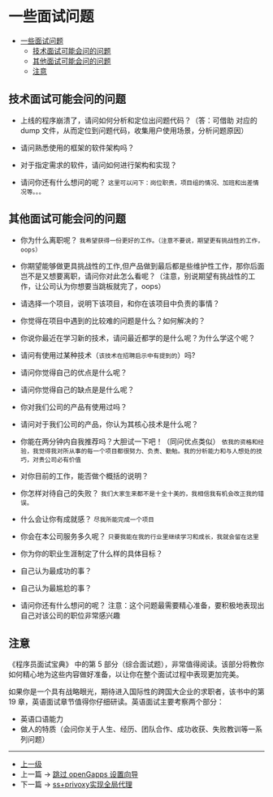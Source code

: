 # 一些面试问题


<!-- @import "[TOC]" {cmd="toc" depthFrom=1 depthTo=6 orderedList=false} -->

<!-- code_chunk_output -->

- [一些面试问题](#一些面试问题)
  - [技术面试可能会问的问题](#技术面试可能会问的问题)
  - [其他面试可能会问的问题](#其他面试可能会问的问题)
  - [注意](#注意)

<!-- /code_chunk_output -->

## 技术面试可能会问的问题

- 上线的程序崩溃了，请问如何分析和定位出问题代码？（答：可借助 对应的dump 文件，从而定位到问题代码，收集用户使用场景，分析问题原因）

- 请问熟悉使用的框架的软件架构吗？

- 对于指定需求的软件，请问如何进行架构和实现？

- 请问你还有什么想问的呢？
`这里可以问下：岗位职责，项目组的情况、加班和出差情况等。。。`

## 其他面试可能会问的问题

- 你为什么离职呢？
`我希望获得一份更好的工作。（注意不要说，期望更有挑战性的工作，oops）`

- 你期望能够做更具挑战性的工作,但产品做到最后都是些维护性工作，那你后面岂不是又想要离职，请问你对此怎么看呢？（注意，别说期望有挑战性的工作，让公司认为你想要当跳板就完了，oops）

- 请选择一个项目，说明下该项目，和你在该项目中负责的事情？

- 你觉得在项目中遇到的比较难的问题是什么？如何解决的？

- 你说你最近在学习新的技术，请问最近都学的是什么呢？为什么学这个呢？

- 请问有使用过某种技术（`该技术在招聘启示中有提到的`）吗?

- 请问你觉得自己的优点是什么呢？

- 请问你觉得自己的缺点是是什么呢？

- 你对我们公司的产品有使用过吗？

- 请问对于我们公司的产品，你认为其核心技术是什么呢？

- 你能在两分钟内自我推荐吗？大胆试一下吧！（同问优点类似）
`依我的资格和经验，我觉得我对所从事的每一个项目都很努力、负责、勤勉。我的分析能力和与人想处的技巧，对贵公司必有价值`

- 对你目前的工作，能否做个概括的说明？

- 你怎样对待自己的失败？
`我们大家生来都不是十全十美的，我相信我有机会改正我的错误。`

- 什么会让你有成就感？
`尽我所能完成一个项目`

- 你会在本公司服务多久呢？
`只要我能在我的行业里继续学习和成长，我就会留在这里`

- 你为你的职业生涯制定了什么样的具体目标？

- 自己认为最成功的事？

- 自己认为最尴尬的事？

- 请问你还有什么想问的呢？
注意：这个问题最需要精心准备，要积极地表现出自己对该公司的职位非常感兴趣


## 注意
《程序员面试宝典》 中的第 5 部分（综合面试题），非常值得阅读。该部分将教你如何精心地为这些内容做好准备，以让你在整个面试过程中表现更加完美。

如果你是一个具有战略眼光，期待进入国际性的跨国大企业的求职者，该书中的第 19 章，英语面试章节值得你仔细研读。英语面试主要考察两个部分：
- 英语口语能力
- 做人的特质（会问你关于人生、经历、团队合作、成功收获、失败教训等一系列问题）


---
- [上一级](README.md)
- 上一篇 -> [跳过 openGapps 设置向导](skip_opengapps_init.md)
- 下一篇 -> [ss+privoxy实现全局代理](ss_privoxy.md)
